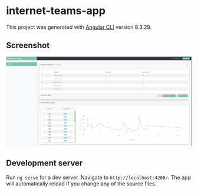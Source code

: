 # internet-teams-app

This project was generated with [Angular CLI](https://github.com/angular/angular-cli) version 8.3.29.

## Screenshot
![Screenshot](Capture.PNG)


## Development server

Run `ng serve` for a dev server. Navigate to `http://localhost:4200/`. The app will automatically reload if you change any of the source files.



